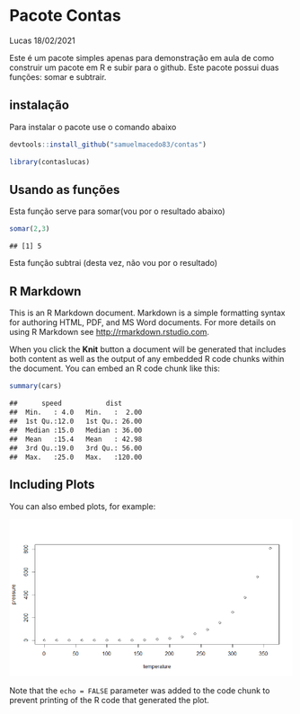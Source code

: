 Pacote Contas
================
Lucas
18/02/2021

Este é um pacote simples apenas para demonstração em aula de como
construir um pacote em R e subir para o github. Este pacote possui duas
funções: somar e subtrair.

## instalação

Para instalar o pacote use o comando abaixo

``` r
devtools::install_github("samuelmacedo83/contas")
```

``` r
library(contaslucas)
```

## Usando as funções

Esta função serve para somar(vou por o resultado abaixo)

``` r
somar(2,3)
```

    ## [1] 5

Esta função subtrai (desta vez, não vou por o resultado)

## R Markdown

This is an R Markdown document. Markdown is a simple formatting syntax
for authoring HTML, PDF, and MS Word documents. For more details on
using R Markdown see <http://rmarkdown.rstudio.com>.

When you click the **Knit** button a document will be generated that
includes both content as well as the output of any embedded R code
chunks within the document. You can embed an R code chunk like this:

``` r
summary(cars)
```

    ##      speed           dist       
    ##  Min.   : 4.0   Min.   :  2.00  
    ##  1st Qu.:12.0   1st Qu.: 26.00  
    ##  Median :15.0   Median : 36.00  
    ##  Mean   :15.4   Mean   : 42.98  
    ##  3rd Qu.:19.0   3rd Qu.: 56.00  
    ##  Max.   :25.0   Max.   :120.00

## Including Plots

You can also embed plots, for example:

![](README_files/figure-gfm/pressure-1.png)<!-- -->

Note that the `echo = FALSE` parameter was added to the code chunk to
prevent printing of the R code that generated the plot.
